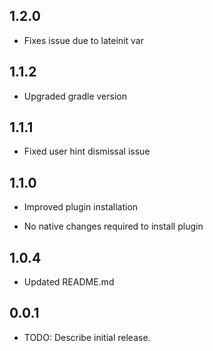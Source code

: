 ## 1.2.0
- Fixes issue due to lateinit var
## 1.1.2
- Upgraded gradle version
## 1.1.1
- Fixed user hint dismissal issue

## 1.1.0
* Improved plugin installation
- No native changes required to install plugin

## 1.0.4

* Updated README.md

## 0.0.1

* TODO: Describe initial release.
